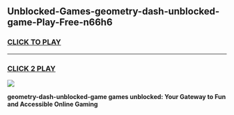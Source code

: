 
## Unblocked-Games-geometry-dash-unblocked-game-Play-Free-n66h6
<h3>
<a href="https://premium76.site?title=geometry-dash-unblocked-game&ref=23A">CLICK TO PLAY</a></h3>
<hr>

<h3>
<a href="https://premium76.site?title=geometry-dash-unblocked-game&ref=23A">CLICK 2 PLAY</a>
  
</h3>

<a href="https://premium76.site?title=geometry-dash-unblocked-game&ref=23A"><img src="https://clearcache.store/games.png"></a>


**geometry-dash-unblocked-game games unblocked: Your Gateway to Fun and Accessible Online Gaming**
